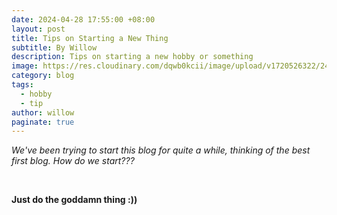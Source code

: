 ```yaml
---
date: 2024-04-28 17:55:00 +08:00
layout: post
title: Tips on Starting a New Thing
subtitle: By Willow
description: Tips on starting a new hobby or something
image: https://res.cloudinary.com/dqwb0kcii/image/upload/v1720526322/24-04-28-redhorse_laptop_vbykhc.jpg
category: blog
tags:
  - hobby
  - tip
author: willow
paginate: true
---
```


*We've been trying to start this blog for quite a while, thinking of the best first blog. How do we start???*

<br>

**Just do the goddamn thing :))**

<br>